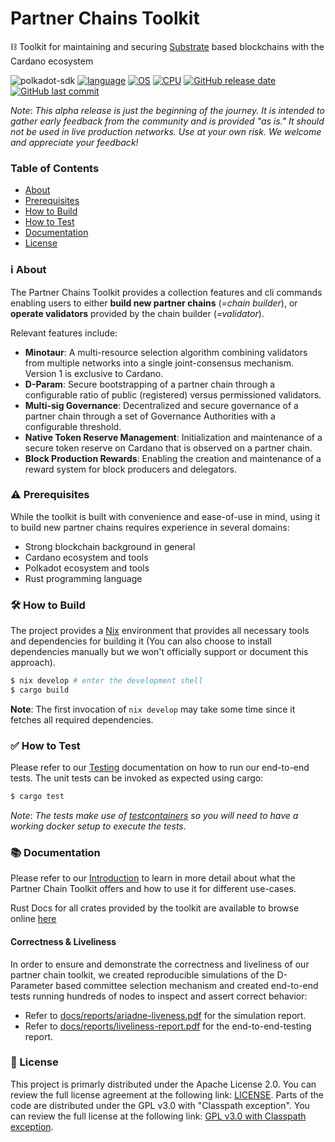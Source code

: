 # Partner Chains Toolkit

:chains: Toolkit for maintaining and securing [Substrate](https://polkadot.com/) based blockchains with the Cardano ecosystem

![polkadot-sdk](https://img.shields.io/badge/polkadot--sdk-stable2506-blue)
[![language](https://img.shields.io/badge/language-Rust-239120)]()
[![OS](https://img.shields.io/badge/OS-linux%2C%20macOS-0078D4)]()
[![CPU](https://img.shields.io/badge/CPU-x64%2C%20ARM64-FF8C00)]()
[![GitHub release date](https://img.shields.io/github/release-date/input-output-hk/partner-chains)](#)
[![GitHub last commit](https://img.shields.io/github/last-commit/input-output-hk/partner-chains)](#)

_Note_: _This alpha release is just the beginning of the journey. It is intended to gather early feedback from the community and is provided "as is." It should not be used in live production networks. Use at your own risk. We welcome and appreciate your feedback!_


### Table of Contents
  * [About](#information_source-about)
  * [Prerequisites](#warning-prerequisites)
  * [How to Build](#hammer_and_wrench-how-to-build)
  * [How to Test](#white_check_mark-how-to-test)
  * [Documentation](#books-documentation)
  * [License](#-license)

### :information_source: About

The Partner Chains Toolkit provides a collection features and cli commands enabling users to
either **build new partner chains** (_=chain builder_), or **operate validators** provided
by the chain builder (_=validator_).

Relevant features include:

* **Minotaur**: A multi-resource selection algorithm combining validators from multiple networks
into a single joint-consensus mechanism. Version 1 is exclusive to Cardano.
* **D-Param**: Secure bootstrapping of a partner chain through a configurable ratio of public (registered)
versus permissioned validators.
* **Multi-sig Governance**: Decentralized and secure governance of a partner chain through
a set of Governance Authorities with a configurable threshold.
* **Native Token Reserve Management**: Initialization and maintenance of a secure token reserve on Cardano
that is observed on a partner chain.
* **Block Production Rewards**: Enabling the creation and maintenance of a reward system for block
producers and delegators.

### :warning: Prerequisites
While the toolkit is built with convenience and ease-of-use in mind, using it to build new partner chains requires
experience in several domains:
- Strong blockchain background in general
- Cardano ecosystem and tools
- Polkadot ecosystem and tools
- Rust programming language

### :hammer_and_wrench: How to Build
The project provides a [Nix](https://nixos.org/nix) environment that provides all necessary tools
and dependencies for building it (You can also choose to install dependencies manually but we won't
officially support or document this approach).
```bash
$ nix develop # enter the development shell
$ cargo build
```
**Note**: The first invocation of `nix develop` may take some time since it fetches all required
dependencies.

### :white_check_mark: How to Test
Please refer to our [Testing](./e2e-tests/README.md) documentation on how to run our end-to-end
tests. The unit tests can be invoked as expected using cargo:
```bash
$ cargo test
```
_Note_: _The tests make use of [testcontainers](https://rust.testcontainers.org/) so you will need
to have a working docker setup to execute the tests_.

### :books: Documentation
Please refer to our [Introduction](./docs/intro.md) to learn in more detail about what the Partner
Chain Toolkit offers and how to use it for different use-cases.

Rust Docs for all crates provided by the toolkit are available to browse online [here](https://input-output-hk.github.io/partner-chains/)

#### Correctness & Liveliness
In order to ensure and demonstrate the correctness and liveliness of our partner chain toolkit, we created
reproducible simulations of the D-Parameter based committee selection mechanism and created end-to-end tests
running hundreds of nodes to inspect and assert correct behavior:

- Refer to [docs/reports/ariadne-liveness.pdf](docs/reports/ariadne-liveness.pdf) for the simulation report.
- Refer to [docs/reports/liveliness-report.pdf](docs/reports/liveliness-report.pdf) for the end-to-end-testing report.

### 📃 License

This project is primarly distributed under the Apache License 2.0. You can review the full license
agreement at the following link: [LICENSE](./LICENSE).
Parts of the code are distributed under the GPL v3.0 with "Classpath exception". You can review
the full license at the following link:
[GPL v3.0 with Classpath exception](./LICENSE-GPL3-with-classpath-exception).
